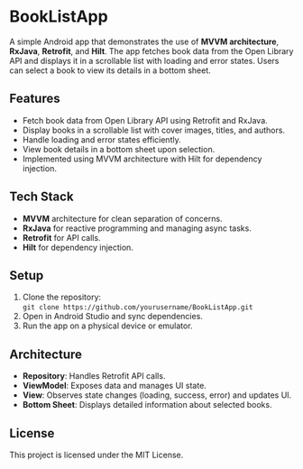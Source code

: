 # BookListApp

A simple Android app that demonstrates the use of **MVVM architecture**, **RxJava**, **Retrofit**, and **Hilt**. The app fetches book data from the Open Library API and displays it in a scrollable list with loading and error states. Users can select a book to view its details in a bottom sheet.

## Features
- Fetch book data from Open Library API using Retrofit and RxJava.
- Display books in a scrollable list with cover images, titles, and authors.
- Handle loading and error states efficiently.
- View book details in a bottom sheet upon selection.
- Implemented using MVVM architecture with Hilt for dependency injection.

## Tech Stack
- **MVVM** architecture for clean separation of concerns.
- **RxJava** for reactive programming and managing async tasks.
- **Retrofit** for API calls.
- **Hilt** for dependency injection.

## Setup
1. Clone the repository:  
   `git clone https://github.com/yourusername/BookListApp.git`
2. Open in Android Studio and sync dependencies.
3. Run the app on a physical device or emulator.

## Architecture
- **Repository**: Handles Retrofit API calls.
- **ViewModel**: Exposes data and manages UI state.
- **View**: Observes state changes (loading, success, error) and updates UI.
- **Bottom Sheet**: Displays detailed information about selected books.

## License
This project is licensed under the MIT License.
